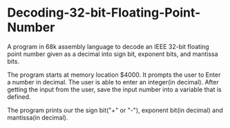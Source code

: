 # Decoding-32-bit-Floating-Point-Number
A program in 68k assembly language to decode an IEEE 32-bit floating point number given as a decimal into sign bit, exponent bits, and mantissa bits.

The program starts at memory location $4000.
It prompts the user to Enter a number in decimal.
The user is able to enter an integer(in decimal).
After getting the input from the user, save the input number into a variable that is defined.

The program prints our the sign bit("+" or "-"), exponent bit(in decimal) and mantissa(in decimal).
